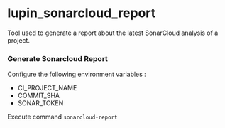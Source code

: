 # lupin_sonarcloud_report

Tool used to generate a report about the latest SonarCloud analysis of a project.

### Generate Sonarcloud Report

Configure the following environment variables :

- CI_PROJECT_NAME
- COMMIT_SHA
- SONAR_TOKEN

Execute command `sonarcloud-report`
